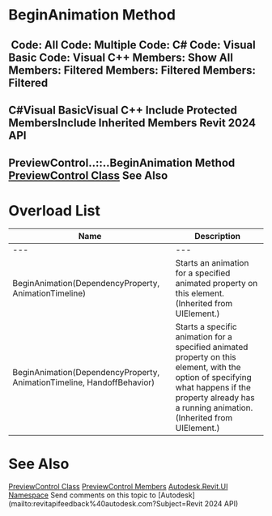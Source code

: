 # BeginAnimation Method

﻿
 Code: All Code: Multiple Code: C# Code: Visual Basic Code: Visual C++  Members: Show All Members: Filtered Members: Filtered Members: Filtered   
---  
C#Visual BasicVisual C++
Include Protected MembersInclude Inherited Members
Revit 2024 API  
---  
PreviewControl..::..BeginAnimation Method   
[PreviewControl Class](50112279-5c9d-0351-bbd1-698e76be9e36.md "PreviewControl Class") See Also  
---  
# Overload List
| Name | Description |
| --- | --- |
| --- | --- | --- |
| BeginAnimation(DependencyProperty, AnimationTimeline) | Starts an animation for a specified animated property on this element.  (Inherited from UIElement.) |
| BeginAnimation(DependencyProperty, AnimationTimeline, HandoffBehavior) | Starts a specific animation for a specified animated property on this element, with the option of specifying what happens if the property already has a running animation.  (Inherited from UIElement.) |

# See Also
[PreviewControl Class](50112279-5c9d-0351-bbd1-698e76be9e36.md "PreviewControl Class")
[PreviewControl Members](bf1d78ee-b8fb-08b9-9628-3142d9ad4b77.md "PreviewControl Members")
[Autodesk.Revit.UI Namespace](e86fd90a-8957-02a6-da7f-ced248966e3e.md "Autodesk.Revit.UI Namespace")
Send comments on this topic to [Autodesk](mailto:revitapifeedback%40autodesk.com?Subject=Revit 2024 API)